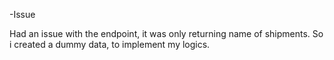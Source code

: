 -Issue


Had an issue with the endpoint, it was only returning name of shipments.
So i created a dummy data, to implement my logics.


